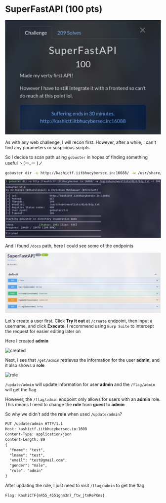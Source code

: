 # SuperFastAPI (100 pts)

![SuperFastAPI](img/superfastapi.png)

As with any web challenge, I will recon first. However, after a while, I can't find any parameters or suspicious scripts

So I decide to scan path using `gobuster` in hopes of finding something useful ヽ(ー_ー )ノ

```sh
gobuster dir -u http://kashictf.iitbhucybersec.in:16088/ -w /usr/share/wordlists/dirb/big.txt -t 100
```

![scan](img/superfastapi-gobuster.png)

And I found `/docs` path, here I could see some of the endpoints

![endpoint](img/superfastapi-endpoint.png)

Let's create a user first. Click **Try it out** at `/create` endpoint, then input a username, and click **Execute**. I recommend using `Burp Suite` to intercept the request for easier editing later on

Here I created **admin**

![created](superfastapi-created.png)

Next, I see that `/get/admin` retrieves the information for the user **admin**, and it also shows a **role**

![role](superfastapi-role.png)

`/update/admin` will update information for user **admin** and the `/flag/admin` will get the flag

However, the `/flag/admin` endpoint only allows for users with an **admin** role. This means I need to change the **role** from **guest** to **admin**

So why we didn't add the **role** when used `/update/admin`?

```txt
PUT /update/admin HTTP/1.1
Host: kashictf.iitbhucybersec.in:1608
Content-Type: application/json
Content-Length: 89
{
  "fname": "test",
  "lname": "test",
  "email": "test@gmail.com",
  "gender": "male",
  "role": "admin"
}
```

After updating the role, I just need to visit `/flag/admin` to get the flag

`Flag: KashiCTF{m455_4551gnm3n7_ftw_jtnRePKns}`
